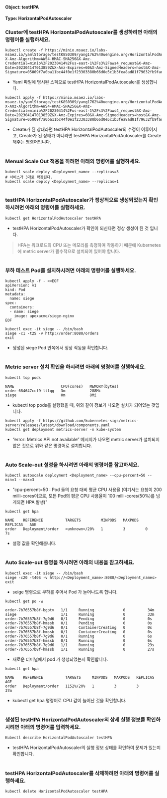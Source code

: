 
#### Object: testHPA
#### Type: HorizontalPodAutoscaler

### Cluster에 testHPA HorizontalPodAutoscaler를 생성하려면 아래의 명령어를 실행하세요.

```
kubectl create -f https://minio.msaez.io/labs-msaez.io/yamlStorage/testK8S0309/yang1762%40uengine.org/HorizontalPodAutoscaler/testHPA.yaml?X-Amz-Algorithm=AWS4-HMAC-SHA256&X-Amz-Credential=minio%2F20230414%2Fus-east-1%2Fs3%2Faws4_request&X-Amz-Date=20230414T013859Z&X-Amz-Expires=60&X-Amz-SignedHeaders=host&X-Amz-Signature=05009f7a0ba11bc44f0e1f23303380b66d0e5c1b3fea8ad81f79632fb9fad8e4
```
- Yaml 파일에 명시된 스펙으로 testHPA HorizontalPodAutoscaler를 생성합니다.

```
kubectl apply -f https://minio.msaez.io/labs-msaez.io/yamlStorage/testK8S0309/yang1762%40uengine.org/HorizontalPodAutoscaler/testHPA.yaml?X-Amz-Algorithm=AWS4-HMAC-SHA256&X-Amz-Credential=minio%2F20230414%2Fus-east-1%2Fs3%2Faws4_request&X-Amz-Date=20230414T013859Z&X-Amz-Expires=60&X-Amz-SignedHeaders=host&X-Amz-Signature=05009f7a0ba11bc44f0e1f23303380b66d0e5c1b3fea8ad81f79632fb9fad8e4
```
- Create가 된 상태라면 testHPA HorizontalPodAutoscaler의 수정이 이루어지고, Create가 된 상태가 아니라면 testHPA HorizontalPodAutoscaler를 Create 해주는 명령어입니다.  
#

### Menual Scale Out 적용을 하려면 아래의 명령어를 실행하세요.
```
kubectl scale deploy <Deployment_name> --replicas=3
# 서비스가 3개로 확장된다.
kubectl scale deploy <Deployment_name> --replicas=1
```
#

### testHPA HorizontalPodAutoscaler가 정상적으로 생성되었는지 확인하시려면 아래의 명령어를 실행하세요.

```
kubectl get HorizontalPodAutoscaler testHPA
```
- testHPA HorizontalPodAutoscaler가 확인이 되신다면 정상 생성이 된 것 입니다.
> HPA는 워크로드의 CPU 또는 메모리를 측정하여 작동하기 때문에 Kubernetes 에 metric server가 필수적으로 설치되어 있어야 합니다.  
#

### 부하 테스트 Pod를 설치하시려면 아래의 명령어를 실행하세요.

```
kubectl apply -f - <<EOF
apiVersion: v1
kind: Pod
metadata:
  name: siege
spec:
  containers:
  - name: siege
    image: apexacme/siege-nginx
EOF
```

```
kubectl exec -it siege -- /bin/bash
siege -c1 -t2S -v http://order:8080/orders
exit
```
- 생성된 siege Pod 안쪽에서 정상 작동을 확인합니다.
#

### Metric server 설치 확인을 하시려면 아래의 명령어를 실행하세요.

```
kubectl top pods

NAME                     CPU(cores)   MEMORY(bytes)   
order-684647ccf9-ltlqg   3m           288Mi           
siege                    0m           8Mi  

```
- kubectl top pods를 실행했을 때, 위와 같이 정보가 나오면 설치가 되어있는 것입니다.

```
kubectl apply -f https://github.com/kubernetes-sigs/metrics-server/releases/latest/download/components.yaml
kubectl get deployment metrics-server -n kube-system
```
- “error: Metrics API not available” 메시지가 나오면 metric server가 설치되지 않은 것으로 위와 같은 명령어로 설치합니다.
#

### Auto Scale-out 설정을 하시려면 아래의 명령어를 참고하세요.

```
kubectl autoscale deployment <Deployment_name> --cpu-percent=50 --min=1 --max=3
```
- "cpu-percent=50 : Pod 들의 요청 대비 평균 CPU 사용율 (여기서는 요청이 200 milli-cores이므로, 모든 Pod의 평균 CPU 사용율이 100 milli-cores(50%)를 넘게되면 HPA 발생)"

```
kubectl get hpa

NAME    REFERENCE          TARGETS         MINPODS   MAXPODS   REPLICAS   AGE
order   Deployment/order   <unknown>/20%   1         3         0          7s
```
- 설정 값을 확인해봅니다.
#

### Auto Scale-out 증명을 하시려면 아래의 내용을 참고하세요.

```
kubectl exec -it siege -- /bin/bash
siege -c20 -t40S -v http://<Deployment_name>:8080/<Deployment_names>
exit
```
- seige 명령으로 부하를 주어서 Pod 가 늘어나도록 합니다.

```
kubectl get po -w

order-7b76557b8f-bgptv   1/1     Running             0          34m
siege                    1/1     Running             0          33m
order-7b76557b8f-7g9d6   0/1     Pending             0          0s
order-7b76557b8f-hmssb   0/1     Pending             0          0s
order-7b76557b8f-7g9d6   0/1     ContainerCreating   0          0s
order-7b76557b8f-hmssb   0/1     ContainerCreating   0          0s
order-7b76557b8f-7g9d6   0/1     Running             0          6s
order-7b76557b8f-hmssb   0/1     Running             0          6s
order-7b76557b8f-7g9d6   1/1     Running             0          23s
order-7b76557b8f-hmssb   1/1     Running             0          27s

```
- 새로운 터미널에서 pod 가 생성되었는지 확인합니다.

```
kubectl get hpa

NAME    REFERENCE          TARGETS     MINPODS   MAXPODS   REPLICAS   AGE
order   Deployment/order   1152%/20%   1         3         3          37m
```
- kubectl get hpa 명령어로 CPU 값이 늘어난 것을 확인합니다.
#

### 생성된 testHPA HorizontalPodAutoscaler의 상세 실행 정보를 확인하시려면 아래의 명령어를 입력하세요.

```
Kubectl describe HorizontalPodAutoscaler testHPA
```
- testHPA HorizontalPodAutoscaler의 실행 정보 상태를 확인하여 문제가 있는지 확인합니다. 
#

### testHPA HorizontalPodAutoscaler를 삭제하려면 아래의 명령어를 실행하세요.

```
kubectl delete HorizontalPodAutoscaler testHPA
```
#
